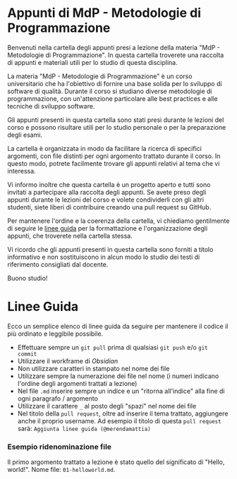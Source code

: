 # Appunti di MdP - Metodologie di Programmazione

Benvenuti nella cartella degli appunti presi a lezione della materia "MdP - Metodologie di Programmazione". In questa cartella troverete una raccolta di appunti e materiali utili per lo studio di questa disciplina.

La materia "MdP - Metodologie di Programmazione" è un corso universitario che ha l'obiettivo di fornire una base solida per lo sviluppo di software di qualità. Durante il corso si studiano diverse metodologie di programmazione, con un'attenzione particolare alle best practices e alle tecniche di sviluppo software.

Gli appunti presenti in questa cartella sono stati presi durante le lezioni del corso e possono risultare utili per lo studio personale o per la preparazione degli esami.

La cartella è organizzata in modo da facilitare la ricerca di specifici argomenti, con file distinti per ogni argomento trattato durante il corso. In questo modo, potrete facilmente trovare gli appunti relativi al tema che vi interessa.

Vi informo inoltre che questa cartella è un progetto aperto e tutti sono invitati a partecipare alla raccolta degli appunti. Se avete preso degli appunti durante le lezioni del corso e volete condividerli con gli altri studenti, siete liberi di contribuire creando una pull request su GitHub.

Per mantenere l'ordine e la coerenza della cartella, vi chiediamo gentilmente di seguire le [linee guida](#linee-guida) per la formattazione e l'organizzazione degli appunti, che troverete nella cartella stessa.

Vi ricordo che gli appunti presenti in questa cartella sono forniti a titolo informativo e non sostituiscono in alcun modo lo studio dei testi di riferimento consigliati dal docente.

Buono studio!

# Linee Guida
Ecco un semplice elenco di linee guida da seguire per mantenere il codice il più ordinato e leggibile possibile.
- Effettuare sempre un `git pull` prima di qualsiasi `git push` e/o `git commit`
- Utilizzare il workframe di _Obsidian_
- Non utilizzare caratteri in stampato nel nome dei file
- Utilizzare sempre la numerazione dei file nel nome (i numeri indicano l'ordine degli argomenti trattati a lezione)
- Nel file `.md` inserire sempre un indice e un "ritorna all'indice" alla fine di ogni paragrafo / argomento
- Utilizzare il carattere `_` al posto degli "spazi" nel nome dei file
- Nel titolo della `pull request`, oltre ad inserire il tema trattato, aggiungere anche il proprio username. Ad esempio il titolo di questa `pull request` sarà: `Aggiunta linee guida (@merendamattia)`

### Esempio ridenominazione file
Il primo argomento trattato a lezione è stato quello del significato di "Hello, world!".
Nome file: `01-helloworld.md`.